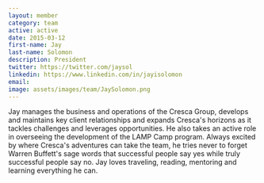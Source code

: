 ```yaml
---
layout: member
category: team
active: active
date: 2015-03-12
first-name: Jay
last-name: Solomon
description: President
twitter: https://twitter.com/jaysol
linkedin: https://www.linkedin.com/in/jayisolomon
email:
image: assets/images/team/JaySolomon.png
---
```

Jay manages the business and operations of the Cresca Group, develops and maintains key client relationships and expands Cresca's horizons as it tackles challenges and leverages opportunities. He also takes an active role in overseeing the development of the LAMP Camp program. Always excited by where Cresca's adventures can take the team, he tries never to forget Warren Buffett's sage words that successful people say yes while truly successful people say no. Jay loves traveling, reading, mentoring and learning everything he can.
